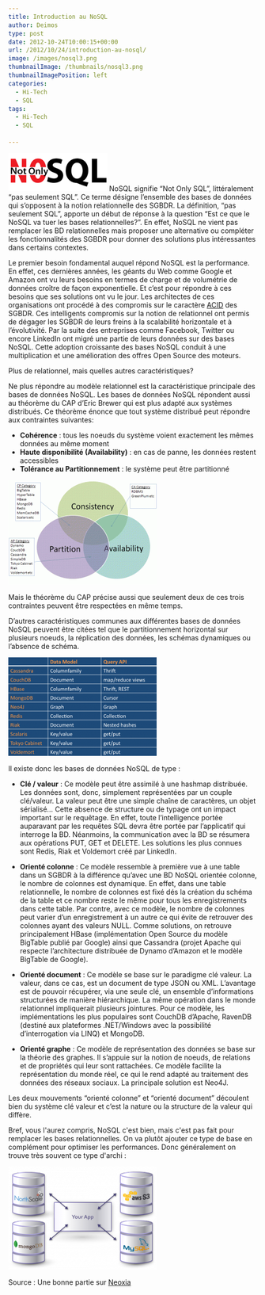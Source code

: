 ```yaml
---
title: Introduction au NoSQL
author: Deimos
type: post
date: 2012-10-24T10:00:15+00:00
url: /2012/10/24/introduction-au-nosql/
image: /images/nosql3.png
thumbnailImage: /thumbnails/nosql3.png
thumbnailImagePosition: left
categories:
  - Hi-Tech
  - SQL
tags:
  - Hi-Tech
  - SQL

---
```

![nosql3](/images/nosql3.png)
NoSQL signifie “Not Only SQL”, littéralement “pas seulement SQL”. Ce terme désigne l’ensemble des bases de données qui s’opposent à la notion relationnelle des SGBDR. La définition, “pas seulement SQL”, apporte un début de réponse à la question “Est ce que le NoSQL va tuer les bases relationnelles?”. En effet, NoSQL ne vient pas remplacer les BD relationnelles mais proposer une alternative ou compléter les fonctionnalités des SGBDR pour donner des solutions plus intéressantes dans certains contextes.

Le premier besoin fondamental auquel répond NoSQL est la performance. En effet, ces dernières années, les géants du Web comme Google et Amazon ont vu leurs besoins en termes de charge et de volumétrie de données croître de façon exponentielle. Et c’est pour répondre à ces besoins que ses solutions ont vu le jour. Les architectes de ces organisations ont procédé à des compromis sur le caractère [ACID](http://en.wikipedia.org/wiki/ACID) des SGBDR. Ces intelligents compromis sur la notion de relationnel ont permis de dégager les SGBDR de leurs freins à la scalabilité horizontale et à l’évolutivité. Par la suite des entreprises comme Facebook, Twitter ou encore LinkedIn ont migré une partie de leurs données sur des bases NoSQL. Cette adoption croissante des bases NoSQL conduit à une multiplication et une amélioration des offres Open Source des moteurs.
  
Plus de relationnel, mais quelles autres caractéristiques?
  
Ne plus répondre au modèle relationnel est la caractéristique principale des bases de données NoSQL. Les bases de données NoSQL répondent aussi au théorème du CAP d’Eric Brewer qui est plus adapté aux systèmes distribués. Ce théorème énonce que tout système distribué peut répondre aux contraintes suivantes:

  * **Cohérence** : tous les noeuds du système voient exactement les mêmes données au même moment
  * **Haute disponibilité (Availability)** : en cas de panne, les données restent accessibles
  * **Tolérance au Partitionnement** : le système peut être partitionné

![UPick2-NoSQL-300x211](/images/UPick2-NoSQL-300x211.gif)

Mais le théorème du CAP précise aussi que seulement deux de ces trois contraintes peuvent être respectées en même temps.
  
D’autres caractéristiques communes aux différentes bases de données NoSQL peuvent être citées tel que le partitionnement horizontal sur plusieurs noeuds, la réplication des données, les schémas dynamiques ou l’absence de schéma.

![NoSQL_datas-300x199](/images/NoSQL_datas-300x199.png)

Il existe donc les bases de données NoSQL de type :

  * **Clé / valeur** : Ce modèle peut être assimilé à une hashmap distribuée. Les données sont, donc, simplement représentées par un couple clé/valeur. La valeur peut être une simple chaîne de caractères, un objet sérialisé… Cette absence de structure ou de typage ont un impact important sur le requêtage. En effet, toute l’intelligence portée auparavant par les requêtes SQL devra être portée par l’applicatif qui interroge la BD. Néanmoins, la communication avec la BD se résumera aux opérations PUT, GET et DELETE. Les solutions les plus connues sont Redis, Riak et Voldemort créé par LinkedIn.

  * **Orienté colonne** : Ce modèle ressemble à première vue à une table dans un SGBDR à la différence qu’avec une BD NoSQL orientée colonne, le nombre de colonnes est dynamique. En effet, dans une table relationnelle, le nombre de colonnes est fixé dés la création du schéma de la table et ce nombre reste le même pour tous les enregistrements dans cette table. Par contre, avec ce modèle, le nombre de colonnes peut varier d’un enregistrement à un autre ce qui évite de retrouver des colonnes ayant des valeurs NULL. Comme solutions, on retrouve principalement HBase (implémentation Open Source du modèle BigTable publié par Google) ainsi que Cassandra (projet Apache qui respecte l’architecture distribuée de Dynamo d’Amazon et le modèle BigTable de Google).

  * **Orienté document** : Ce modèle se base sur le paradigme clé valeur. La valeur, dans ce cas, est un document de type JSON ou XML. L’avantage est de pouvoir récupérer, via une seule clé, un ensemble d’informations structurées de manière hiérarchique. La même opération dans le monde relationnel impliquerait plusieurs jointures. Pour ce modèle, les implémentations les plus populaires sont CouchDB d’Apache, RavenDB (destiné aux plateformes .NET/Windows avec la possibilité d’interrogation via LINQ) et MongoDB.

  * **Orienté graphe** : Ce modèle de représentation des données se base sur la théorie des graphes. Il s’appuie sur la notion de noeuds, de relations et de propriétés qui leur sont rattachées. Ce modèle facilite la représentation du monde réel, ce qui le rend adapté au traitement des données des réseaux sociaux. La principale solution est Neo4J.

Les deux mouvements “orienté colonne” et “orienté document” découlent bien du système clé valeur et c’est la nature ou la structure de la valeur qui diffère.

Bref, vous l'aurez compris, NoSQL c'est bien, mais c'est pas fait pour remplacer les bases relationnelles. On va plutôt ajouter ce type de base en complément pour optimiser les performances. Donc généralement on trouve très souvent ce type d'archi :

![archi_nosql-300x208](/images/archi_nosql-300x208.png)

Source : Une bonne partie sur [Neoxia](http://blog.neoxia.com/nosql-5-minutes-pour-comprendre/)
